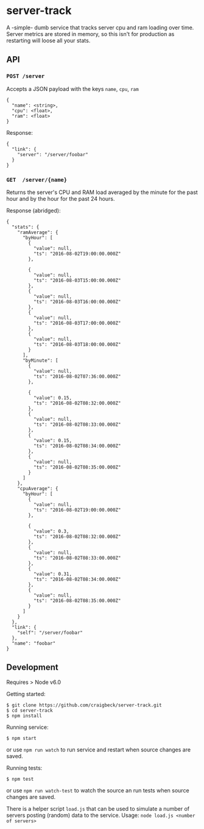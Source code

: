 # server-track

A -simple- dumb service that tracks server cpu and ram loading over time. Server metrics are stored in memory, so this isn't for production as restarting will loose all your stats.

## API

### `POST /server`

Accepts a JSON payload with the keys `name`, `cpu`, `ram`

```
{
  "name": <string>,
  "cpu": <float>,
  "ram": <float>
}
```

Response:

```
{
  "link": {
    "server": "/server/foobar"
  }
}
```

### `GET  /server/{name}`

Returns the server's CPU and RAM load averaged by the minute for the past hour and by the hour for the past 24 hours.

Response (abridged):

```
{
  "stats": {
    "ramAverage": {
      "byHour": [
        {
          "value": null,
          "ts": "2016-08-02T19:00:00.000Z"
        },

        {
          "value": null,
          "ts": "2016-08-03T15:00:00.000Z"
        },
        {
          "value": null,
          "ts": "2016-08-03T16:00:00.000Z"
        },
        {
          "value": null,
          "ts": "2016-08-03T17:00:00.000Z"
        },
        {
          "value": null,
          "ts": "2016-08-03T18:00:00.000Z"
        }
      ],
      "byMinute": [
        {
          "value": null,
          "ts": "2016-08-02T07:36:00.000Z"
        },

        {
          "value": 0.15,
          "ts": "2016-08-02T08:32:00.000Z"
        },
        {
          "value": null,
          "ts": "2016-08-02T08:33:00.000Z"
        },
        {
          "value": 0.15,
          "ts": "2016-08-02T08:34:00.000Z"
        },
        {
          "value": null,
          "ts": "2016-08-02T08:35:00.000Z"
        }
      ]
    },
    "cpuAverage": {
      "byHour": [
        {
          "value": null,
          "ts": "2016-08-02T19:00:00.000Z"
        },

        {
          "value": 0.3,
          "ts": "2016-08-02T08:32:00.000Z"
        },
        {
          "value": null,
          "ts": "2016-08-02T08:33:00.000Z"
        },
        {
          "value": 0.31,
          "ts": "2016-08-02T08:34:00.000Z"
        },
        {
          "value": null,
          "ts": "2016-08-02T08:35:00.000Z"
        }
      ]
    }
  },
  "link": {
    "self": "/server/foobar"
  },
  "name": "foobar"
}

```

## Development

Requires > Node v6.0

Getting started:

```
$ git clone https://github.com/craigbeck/server-track.git
$ cd server-track
$ npm install
```

Running service:

```
$ npm start
```

or use `npm run watch` to run service and restart when source changes are saved.

Running tests:

```
$ npm test
```

or use `npm run watch-test` to watch the source an run tests when source changes are saved.

There is a helper script `load.js` that can be used to simulate a number of servers posting (random) data to the service. Usage: `node load.js <number of servers>`
